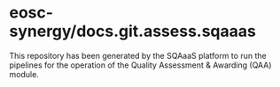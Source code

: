 <!--
SPDX-FileCopyrightText: Copyright contributors to the Software Quality Assurance as a Service (SQAaaS) project <sqaaas@ibergrid.eu>

SPDX-License-Identifier: GPL-3.0-only
-->

# eosc-synergy/docs.git.assess.sqaaas
This repository has been generated by the SQAaaS platform to run the pipelines
for the operation of the
Quality Assessment & Awarding (QAA)
module.